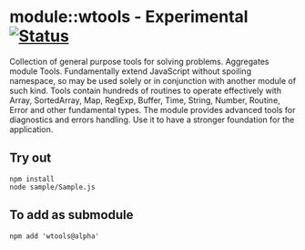 
# module::wtools - Experimental [![Status](https://github.com/Wandalen/wtools_/workflows/Test/badge.svg)](https://github.com/Wandalen/wtools_/actions?query=workflow%3ATest)

Collection of general purpose tools for solving problems. Aggregates module Tools. Fundamentally extend JavaScript without spoiling namespace, so may be used solely or in conjunction with another module of such kind. Tools contain hundreds of routines to operate effectively with Array, SortedArray, Map, RegExp, Buffer, Time, String, Number, Routine, Error and other fundamental types. The module provides advanced tools for diagnostics and errors handling. Use it to have a stronger foundation for the application.

## Try out
```
npm install
node sample/Sample.js
```

## To add as submodule
```
npm add 'wtools@alpha'
```
